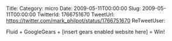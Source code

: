Title: 
Category: micro
Date: 2009-05-11T00:00:00
Slug: 2009-05-11T00:00:00
TwitterId: 1766751670
TweetUrl: https://twitter.com/mark_philpot/status/1766751670
ReTweetUser: 

Fluid + GoogleGears + [insert gears enabled website here] = Win!